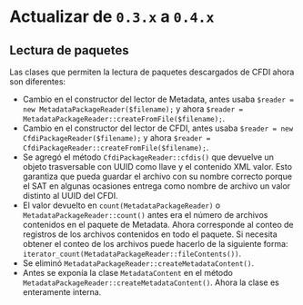# Actualizar de `0.3.x` a `0.4.x`

## Lectura de paquetes

Las clases que permiten la lectura de paquetes descargados de CFDI ahora son diferentes:

- Cambio en el constructor del lector de Metadata, antes usaba `$reader = new MetadataPackageReader($filename);`
  y ahora `$reader = MetadataPackageReader::createFromFile($filename);`.
- Cambio en el constructor del lector de CFDI, antes usaba `$reader = new CfdiPackageReader($filename);`
  y ahora `$reader = CfdiPackageReader::createFromFile($filename);`.
- Se agregó el método `CfdiPackageReader::cfdis()` que devuelve un objeto trasversable con UUID como llave
  y el contenido XML valor. Esto garantiza que pueda guardar el archivo con su nombre correcto porque el SAT
  en algunas ocasiones entrega como nombre de archivo un valor distinto al UUID del CFDI.
- El valor devuelto en `count(MetadataPackageReader)` o `MetadataPackageReader::count()` antes era el número
  de archivos contenidos en el paquete de Metadata. Ahora corresponde al conteo de registros de los archivos
  contenidos en todo el paquete. Si necesita obtener el conteo de los archivos puede hacerlo de la siguiente
  forma: `iterator_count(MetadataPackageReader::fileContents())`.
- Se eliminó `MetadataPackageReader::createMetadataContent()`.
- Antes se exponía la clase `MetadataContent` en el método `MetadataPackageReader::createMetadataContent()`.
  Ahora la clase es enteramente interna.


